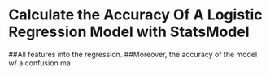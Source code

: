 # Calculate the Accuracy Of A Logistic Regression Model with StatsModel

##All features into the regression. 
##Moreover, the accuracy of the model w/ a confusion ma
